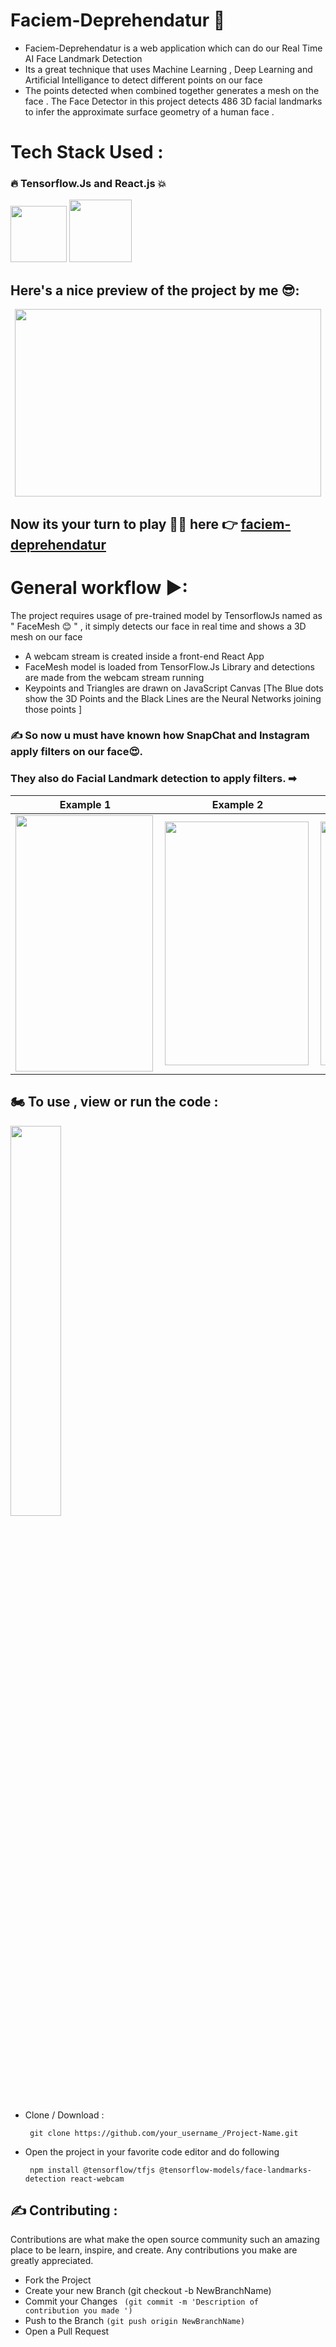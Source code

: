 # Faciem-Deprehendatur 🤖

  * Faciem-Deprehendatur is a web application which can do our Real Time AI Face Landmark Detection 
  * Its a great technique that uses Machine Learning , Deep Learning and Artificial Intelligance to detect different points on our face
  * The points detected when combined together generates a mesh on the face . The Face Detector in this project detects 486 3D facial landmarks to infer the approximate surface 
    geometry of a human face .
    
# Tech Stack Used :

 <h3> 🔥 Tensorflow.Js and React.js 💥</h3>
<p>
 <img src="https://github.com/Jassi10000/faciem-deprehendatur/blob/main/SampleImages/tfjs.png" width:"100" height="90" />
 <img src="https://github.com/Jassi10000/faciem-deprehendatur/blob/main/SampleImages/react1.png" width:"120" height="100" /> 
</p>


## Here's a nice preview of the project by me 😎:
<p align="center">
    <img src="https://github.com/Jassi10000/faciem-deprehendatur/blob/main/Project-Giphy/final_6079aa0b3ca5820111058aa1_93885.gif" width="490" height="300"/>
</p>    

## Now its your turn to play 🤹‍♂️ here 👉 <a href="https://faciem-deprehendatur.netlify.app">faciem-deprehendatur</a>

# General workflow ▶:
  The project requires usage of pre-trained model by TensorflowJs named as " FaceMesh 😊 " , it simply detects our face in real time and shows a 3D mesh on our face
  * A webcam stream is created inside a front-end React App
  * FaceMesh model is loaded from TensorFlow.Js Library and detections are made from the webcam stream running
  * Keypoints and Triangles are drawn on JavaScript Canvas [The Blue dots show the 3D Points  and  the Black Lines are the Neural Networks joining those points ]


### ✍ So now u must have known how SnapChat and Instagram apply filters on our face😍.  
### They also do Facial Landmark detection to apply filters. ➡

| Example 1  | Example 2 | Example 3 |
| --- | ----------- | -----------|
| <img align="left" height="410" width="220" src="https://github.com/Jassi10000/faciem-deprehendatur/blob/main/SampleImages/Image1.jpg"> | <img align="left" height="390" width="230"  src="https://github.com/Jassi10000/faciem-deprehendatur/blob/main/SampleImages/Image2.jpg"> | <img align="left" height="390" width="230"  src="https://github.com/Jassi10000/faciem-deprehendatur/blob/main/SampleImages/Image3.jpg"> | 


## 🏍 To use , view or run the code :

<img src="https://media.giphy.com/media/kdiLau77NE9Z8vxGSO/giphy.gif" width="40%"><br>

* Clone / Download :

       git clone https://github.com/your_username_/Project-Name.git
* Open the project in your favorite code editor and do following

       npm install @tensorflow/tfjs @tensorflow-models/face-landmarks-detection react-webcam



## ✍ Contributing :
Contributions are what make the open source community such an amazing place to be learn, inspire, and create. Any contributions you make are greatly appreciated.

* Fork the Project
* Create your new Branch (git checkout -b NewBranchName)
* Commit your Changes <code> (git commit -m 'Description of contribution you made ') </code>
* Push to the Branch <code>(git push origin NewBranchName)</code>
* Open a Pull Request


